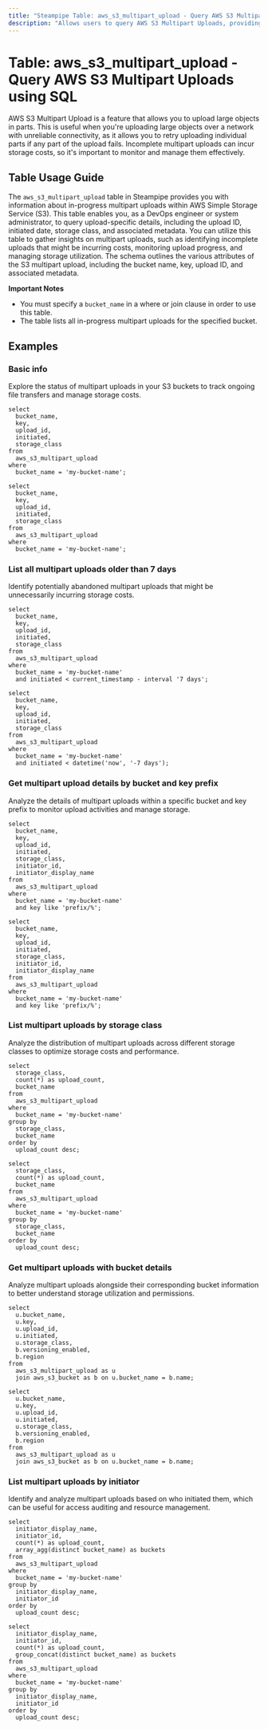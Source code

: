 ```yaml
---
title: "Steampipe Table: aws_s3_multipart_upload - Query AWS S3 Multipart Uploads using SQL"
description: "Allows users to query AWS S3 Multipart Uploads, providing information about in-progress multipart uploads across S3 buckets."
---
```


# Table: aws_s3_multipart_upload - Query AWS S3 Multipart Uploads using SQL

AWS S3 Multipart Upload is a feature that allows you to upload large objects in parts. This is useful when you're uploading large objects over a network with unreliable connectivity, as it allows you to retry uploading individual parts if any part of the upload fails. Incomplete multipart uploads can incur storage costs, so it's important to monitor and manage them effectively.

## Table Usage Guide

The `aws_s3_multipart_upload` table in Steampipe provides you with information about in-progress multipart uploads within AWS Simple Storage Service (S3). This table enables you, as a DevOps engineer or system administrator, to query upload-specific details, including the upload ID, initiated date, storage class, and associated metadata. You can utilize this table to gather insights on multipart uploads, such as identifying incomplete uploads that might be incurring costs, monitoring upload progress, and managing storage utilization. The schema outlines the various attributes of the S3 multipart upload, including the bucket name, key, upload ID, and associated metadata.

**Important Notes**

- You must specify a `bucket_name` in a where or join clause in order to use this table.
- The table lists all in-progress multipart uploads for the specified bucket.

## Examples

### Basic info

Explore the status of multipart uploads in your S3 buckets to track ongoing file transfers and manage storage costs.

```sql+postgres
select
  bucket_name,
  key,
  upload_id,
  initiated,
  storage_class
from
  aws_s3_multipart_upload
where
  bucket_name = 'my-bucket-name';
```

```sql+sqlite
select
  bucket_name,
  key,
  upload_id,
  initiated,
  storage_class
from
  aws_s3_multipart_upload
where
  bucket_name = 'my-bucket-name';
```

### List all multipart uploads older than 7 days

Identify potentially abandoned multipart uploads that might be unnecessarily incurring storage costs.

```sql+postgres
select
  bucket_name,
  key,
  upload_id,
  initiated,
  storage_class
from
  aws_s3_multipart_upload
where
  bucket_name = 'my-bucket-name'
  and initiated < current_timestamp - interval '7 days';
```

```sql+sqlite
select
  bucket_name,
  key,
  upload_id,
  initiated,
  storage_class
from
  aws_s3_multipart_upload
where
  bucket_name = 'my-bucket-name'
  and initiated < datetime('now', '-7 days');
```

### Get multipart upload details by bucket and key prefix

Analyze the details of multipart uploads within a specific bucket and key prefix to monitor upload activities and manage storage.

```sql+postgres
select
  bucket_name,
  key,
  upload_id,
  initiated,
  storage_class,
  initiator_id,
  initiator_display_name
from
  aws_s3_multipart_upload
where
  bucket_name = 'my-bucket-name'
  and key like 'prefix/%';
```

```sql+sqlite
select
  bucket_name,
  key,
  upload_id,
  initiated,
  storage_class,
  initiator_id,
  initiator_display_name
from
  aws_s3_multipart_upload
where
  bucket_name = 'my-bucket-name'
  and key like 'prefix/%';
```

### List multipart uploads by storage class

Analyze the distribution of multipart uploads across different storage classes to optimize storage costs and performance.

```sql+postgres
select
  storage_class,
  count(*) as upload_count,
  bucket_name
from
  aws_s3_multipart_upload
where
  bucket_name = 'my-bucket-name'
group by
  storage_class,
  bucket_name
order by
  upload_count desc;
```

```sql+sqlite
select
  storage_class,
  count(*) as upload_count,
  bucket_name
from
  aws_s3_multipart_upload
where
  bucket_name = 'my-bucket-name'
group by
  storage_class,
  bucket_name
order by
  upload_count desc;
```

### Get multipart uploads with bucket details

Analyze multipart uploads alongside their corresponding bucket information to better understand storage utilization and permissions.

```sql+postgres
select
  u.bucket_name,
  u.key,
  u.upload_id,
  u.initiated,
  u.storage_class,
  b.versioning_enabled,
  b.region
from
  aws_s3_multipart_upload as u
  join aws_s3_bucket as b on u.bucket_name = b.name;
```

```sql+sqlite
select
  u.bucket_name,
  u.key,
  u.upload_id,
  u.initiated,
  u.storage_class,
  b.versioning_enabled,
  b.region
from
  aws_s3_multipart_upload as u
  join aws_s3_bucket as b on u.bucket_name = b.name;
```

### List multipart uploads by initiator

Identify and analyze multipart uploads based on who initiated them, which can be useful for access auditing and resource management.

```sql+postgres
select
  initiator_display_name,
  initiator_id,
  count(*) as upload_count,
  array_agg(distinct bucket_name) as buckets
from
  aws_s3_multipart_upload
where
  bucket_name = 'my-bucket-name'
group by
  initiator_display_name,
  initiator_id
order by
  upload_count desc;
```

```sql+sqlite
select
  initiator_display_name,
  initiator_id,
  count(*) as upload_count,
  group_concat(distinct bucket_name) as buckets
from
  aws_s3_multipart_upload
where
  bucket_name = 'my-bucket-name'
group by
  initiator_display_name,
  initiator_id
order by
  upload_count desc;
```
